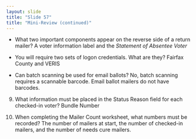 ```yaml
---
layout: slide
title: "Slide 57"
title: "Mini-Review (continued)"
---
```


- What two important components appear on the reverse side of a return mailer? A voter information label and the _Statement of Absentee Voter_

- You will require two sets of logon credentials. What are they? Fairfax County and VERIS

- Can batch scanning be used for email ballots? No, batch scanning requires a scannable barcode. Email ballot mailers do not have barcodes.

9. What information must be placed in the Status Reason field for each checked-in voter? Bundle Number

10. When completing the Mailer Count worksheet, what numbers must be recorded? The number of mailers at start, the number of checked-in mailers, and the number of needs cure mailers.
